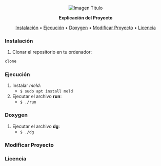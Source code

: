 <div style="text-align:center">

![Imagen Titulo](./banner.png)

**Explicación del Proyecto**

[Instalación](#instalacion) • [Ejecución](#ejecucion) • [Doxygen](#doxygen) • [Modificar Proyecto](#modificar) • [Licencia](#licencia)
</div>

<a id="instalacion"></a>

### Instalación
1. Clonar el repositorio en tu ordenador:
```sh
clone
```

<a id="ejecucion"></a>

### Ejecución
1. Instalar _meld_:
    * `$ sudo apt install meld`
2. Ejecutar el archivo **run**:
    * `$ ./run`

<a id="doxygen"></a>

### Doxygen
1. Ejecutar el archivo **dg**:
    * `$ ./dg`

<a id="modificar"></a>

### Modificar Proyecto

<a id="licencia"></a>

### Licencia

